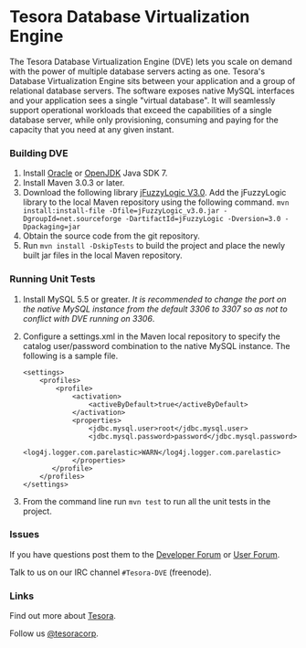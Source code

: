 # Tesora Database Virtualization Engine

The Tesora Database Virtualization Engine (DVE) lets you scale on demand with 
the power of multiple database servers acting as one.  Tesora's Database Virtualization Engine 
sits between your application and a group of relational database servers. The software exposes 
native MySQL interfaces and your application sees a single "virtual database".  It will seamlessly 
support operational workloads that exceed the capabilities of a single database server, 
while only provisioning, consuming and paying for the capacity that you need at any given instant.

### Building DVE
1. Install [Oracle](http://www.oracle.com/technetwork/java/javase/downloads/index.html) or [OpenJDK](http://openjdk.java.net/install/index.html) Java SDK 7.
2. Install Maven 3.0.3 or later.
3. Download the following library [jFuzzyLogic V3.0](http://sourceforge.net/projects/jfuzzylogic/files/jfuzzylogic/jFuzzyLogic_v3.0.jar/download).  Add the jFuzzyLogic library to the local Maven repository using the following command.
 	`mvn install:install-file -Dfile=jFuzzyLogic_v3.0.jar -DgroupId=net.sourceforge -DartifactId=jFuzzyLogic -Dversion=3.0 -Dpackaging=jar`
4. Obtain the source code from the git repository.
5. Run `mvn install -DskipTests` to build the project and place the newly built jar files in the local Maven repository.

### Running Unit Tests
1. Install MySQL 5.5 or greater. *It is recommended to change the port on the native MySQL instance from the default 3306 to 3307 so as not to conflict with DVE running on 3306*.
2. Configure a settings.xml in the Maven local repository to specify the catalog user/password combination to the native MySQL instance.  The following is a sample file.
		
	```
	<settings>
	    <profiles>
	        <profile>
	            <activation>
	                <activeByDefault>true</activeByDefault>
	            </activation>
	            <properties>
	                <jdbc.mysql.user>root</jdbc.mysql.user>
	                <jdbc.mysql.password>password</jdbc.mysql.password>
	                <log4j.logger.com.parelastic>WARN</log4j.logger.com.parelastic>
	            </properties>
	       </profile>
	    </profiles>
	</settings>
	```
		
3. From the command line run `mvn test` to run all the unit tests in the project.

### Issues
If you have questions post them to the [Developer Forum](https://groups.google.com/forum/#!forum/tesora-dve-dev) or [User Forum](https://groups.google.com/forum/#!forum/tesora-dve-user). 

Talk to us on our IRC channel `#Tesora-DVE` (freenode).

### Links
Find out more about [Tesora](www.tesora.com).

Follow us [@tesoracorp](https://twitter.com/tesoracorp).



